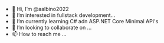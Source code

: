 - 👋 Hi, I’m @aalbino2022
- 👀 I’m interested in fullstack development...
- 🌱 I’m currently learning C# adn ASP.NET Core Minimal API's
- 💞️ I’m looking to collaborate on ...
- 📫 How to reach me ...

<!---
aalbino2022/aalbino2022 is a ✨ special ✨ repository because its `README.md` (this file) appears on your GitHub profile.
You can click the Preview link to take a look at your changes.
--->
